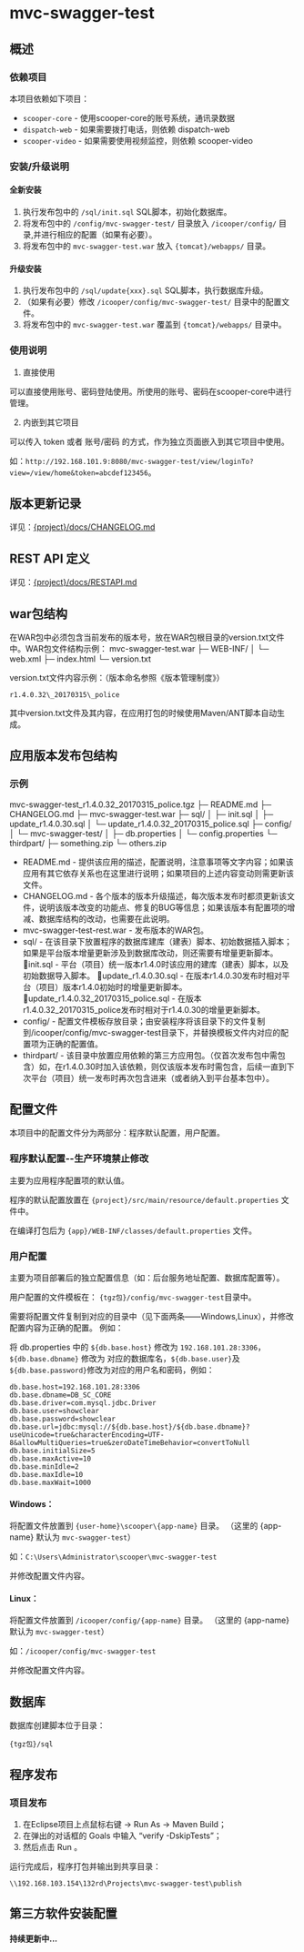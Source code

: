 # mvc-swagger-test


## 概述


### 依赖项目
本项目依赖如下项目：
- `scooper-core` - 使用scooper-core的账号系统，通讯录数据
- `dispatch-web` - 如果需要拨打电话，则依赖 dispatch-web
- `scooper-video` - 如果需要使用视频监控，则依赖 scooper-video

### 安装/升级说明
#### 全新安装
1. 执行发布包中的 `/sql/init.sql` SQL脚本，初始化数据库。
2. 将发布包中的 `/config/mvc-swagger-test/` 目录放入 `/icooper/config/` 目录,并进行相应的配置（如果有必要）。
3. 将发布包中的 `mvc-swagger-test.war` 放入 `{tomcat}/webapps/` 目录。

#### 升级安装
1. 执行发布包中的 `/sql/update{xxx}.sql` SQL脚本，执行数据库升级。
2. （如果有必要）修改 `/icooper/config/mvc-swagger-test/` 目录中的配置文件。
3. 将发布包中的 `mvc-swagger-test.war` 覆盖到 `{tomcat}/webapps/` 目录中。

### 使用说明
1. 直接使用

可以直接使用账号、密码登陆使用。所使用的账号、密码在scooper-core中进行管理。

2. 内嵌到其它项目

可以传入 token 或者 账号/密码 的方式，作为独立页面嵌入到其它项目中使用。

如：`http://192.168.101.9:8080/mvc-swagger-test/view/loginTo?view=/view/home&token=abcdef123456`。


## 版本更新记录

详见：[{project}/docs/CHANGELOG.md](CHANGELOG.md)

## REST API 定义

详见：[{project}/docs/RESTAPI.md](RESTAPI.md)


## war包结构
在WAR包中必须包含当前发布的版本号，放在WAR包根目录的version.txt文件中。WAR包文件结构示例：
mvc-swagger-test.war
  ├─ WEB-INF/
  │   └─ web.xml
  ├─ index.html
  └─ version.txt

version.txt文件内容示例：（版本命名参照《版本管理制度》）
```
r1.4.0.32\_20170315\_police
```

其中version.txt文件及其内容，在应用打包的时候使用Maven/ANT脚本自动生成。


## 应用版本发布包结构

### 示例
mvc-swagger-test_r1.4.0.32_20170315_police.tgz
  ├─ README.md
  ├─ CHANGELOG.md
  ├─ mvc-swagger-test.war
  ├─ sql/
  │    ├─ init.sql
  │    ├─ update_r1.4.0.30.sql
  │    └─ update_r1.4.0.32_20170315_police.sql
  ├─ config/
  │    └─ mvc-swagger-test/
  │         ├─ db.properties
  │         └─ config.properties
  └─ thirdpart/
       ├─ something.zip
       └─ others.zip
- README.md - 提供该应用的描述，配置说明，注意事项等文字内容；如果该应用有其它依存关系也在这里进行说明；如果项目的上述内容变动则需更新该文件。
- CHANGELOG.md - 各个版本的版本升级描述，每次版本发布时都须更新该文件，说明该版本改变的功能点、修复的BUG等信息；如果该版本有配置项的增减、数据库结构的改动，也需要在此说明。
- mvc-swagger-test-rest.war - 发布版本的WAR包。
- sql/ - 在该目录下放置程序的数据库建库（建表）脚本、初始数据插入脚本；如果是平台版本增量更新涉及到数据库改动，则还需要有增量更新脚本。
init.sql - 平台（项目）统一版本r1.4.0时该应用的建库（建表）脚本，以及初始数据导入脚本。
update_r1.4.0.30.sql - 在版本r1.4.0.30发布时相对平台（项目）版本r1.4.0初始时的增量更新脚本。
update_r1.4.0.32_20170315_police.sql - 在版本r1.4.0.32_20170315_police发布时相对于r1.4.0.30的增量更新脚本。
- config/ - 配置文件模板存放目录；由安装程序将该目录下的文件复制到/icooper/config/mvc-swagger-test目录下，并替换模板文件内对应的配置项为正确的配置值。
- thirdpart/ - 该目录中放置应用依赖的第三方应用包。（仅首次发布包中需包含）如，在r1.4.0.30时加入该依赖，则仅该版本发布时需包含，后续一直到下次平台（项目）统一发布时再次包含进来（或者纳入到平台基本包中）。


## 配置文件
本项目中的配置文件分为两部分：程序默认配置，用户配置。

### 程序默认配置--生产环境禁止修改
主要为应用程序配置项的默认值。

程序的默认配置放置在 `{project}/src/main/resource/default.properties` 文件中。

在编译打包后为 `{app}/WEB-INF/classes/default.properties` 文件。

### 用户配置
主要为项目部署后的独立配置信息（如：后台服务地址配置、数据库配置等）。

用户配置的文件模板在： `{tgz包}/config/mvc-swagger-test`目录中。

需要将配置文件复制到对应的目录中（见下面两条——Windows,Linux），并修改配置内容为正确的配置。
例如：

将 db.properties 中的 `${db.base.host}` 修改为 `192.168.101.28:3306`， `${db.base.dbname}` 修改为 对应的数据库名，`${db.base.user}`及`${db.base.password}`修改为对应的用户名和密码，例如：

```
db.base.host=192.168.101.28:3306
db.base.dbname=DB_SC_CORE
db.base.driver=com.mysql.jdbc.Driver
db.base.user=showclear
db.base.password=showclear
db.base.url=jdbc:mysql://${db.base.host}/${db.base.dbname}?useUnicode=true&characterEncoding=UTF-8&allowMultiQueries=true&zeroDateTimeBehavior=convertToNull
db.base.initialSize=5
db.base.maxActive=10
db.base.minIdle=2
db.base.maxIdle=10
db.base.maxWait=1000
```

#### Windows：
将配置文件放置到 `{user-home}\scooper\{app-name}` 目录。
（这里的 {app-name} 默认为 `mvc-swagger-test`）

如：`C:\Users\Administrator\scooper\mvc-swagger-test`

并修改配置文件内容。

#### Linux：
将配置文件放置到 `/icooper/config/{app-name}` 目录。
（这里的 {app-name} 默认为 `mvc-swagger-test`）

如：`/icooper/config/mvc-swagger-test`

并修改配置文件内容。


## 数据库
数据库创建脚本位于目录：
```
{tgz包}/sql
```


## 程序发布

### 项目发布
1. 在Eclipse项目上点鼠标右键 -> Run As -> Maven Build；
2. 在弹出的对话框的 Goals 中输入 “verify -DskipTests”；
3. 然后点击 Run 。

运行完成后，程序打包并输出到共享目录：
```
\\192.168.103.154\132rd\Projects\mvc-swagger-test\publish
```

## 第三方软件安装配置


#### 持续更新中...